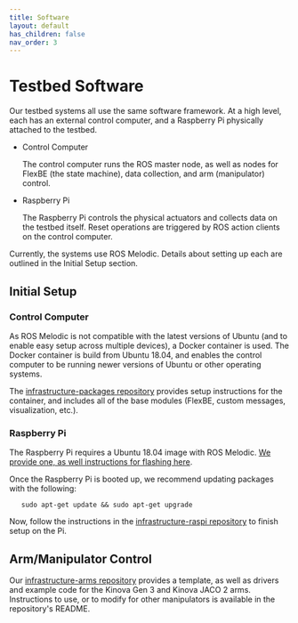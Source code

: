 ```yaml
---
title: Software
layout: default
has_children: false
nav_order: 3
---
```


# Testbed Software 

Our testbed systems all use the same software framework. At a high level, each has an external control computer, and a Raspberry Pi physically attached to the testbed.
- Control Computer
    
    The control computer runs the ROS master node, as well as nodes for FlexBE (the state machine), data collection, and arm (manipulator) control.

- Raspberry Pi
    
    The Raspberry Pi controls the physical actuators and collects data on the testbed itself. Reset operations are triggered by ROS action clients on the control computer.

Currently, the systems use ROS Melodic. Details about setting up each are outlined in the Initial Setup section.

## Initial Setup

### Control Computer

As ROS Melodic is not compatible with the latest versions of Ubuntu (and to enable easy setup across multiple devices), a Docker container is used. The Docker container is build from Ubuntu 18.04, and enables the control computer to be running newer versions of Ubuntu or other operating systems.

The [infrastructure-packages repository](https://github.com/OSUrobotics/infrastructure-packages) provides setup instructions for the container, and includes all of the base modules (FlexBE, custom messages, visualization, etc.).


### Raspberry Pi

The Raspberry Pi requires a Ubuntu 18.04 image with ROS Melodic. [We provide one, as well instructions for flashing here](https://oregonstate.box.com/s/s0gt75lpap5d37oyjeo47on6a7t4ze4d).

Once the Raspberry Pi is booted up, we recommend updating packages with the following:
```console,
   sudo apt-get update && sudo apt-get upgrade
```

Now, follow the instructions in the [infrastructure-raspi repository](https://github.com/OSUrobotics/infrastructure-raspi) to finish setup on the Pi.

## Arm/Manipulator Control

Our [infrastructure-arms repository](https://github.com/OSUrobotics/infrastructure-arms) provides a template, as well as drivers and example code for the Kinova Gen 3 and Kinova JACO 2 arms. Instructions to use, or to modify for other manipulators is available in the repository's README.


